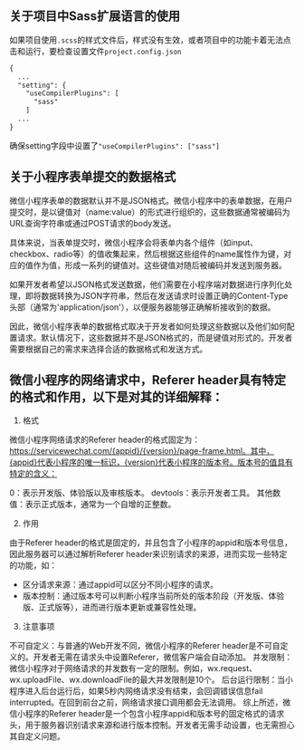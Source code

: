 ## 关于项目中Sass扩展语言的使用

如果项目使用`.scss`的样式文件后，样式没有生效，或者项目中的功能卡着无法点击和运行，要检查设置文件`project.config.json`

```xml
{
  ...
  "setting": {
    "useCompilerPlugins": [
      "sass"
    ]
  ...
}
```

确保setting字段中设置了`"useCompilerPlugins": ["sass"]`

## 关于小程序表单提交的数据格式

微信小程序表单的数据默认并不是JSON格式。微信小程序中的表单数据，在用户提交时，是以键值对（name:value）的形式进行组织的，这些数据通常被编码为URL查询字符串或通过POST请求的body发送。

具体来说，当表单提交时，微信小程序会将表单内各个组件（如input、checkbox、radio等）的值收集起来，然后根据这些组件的name属性作为键，对应的值作为值，形成一系列的键值对。这些键值对随后被编码并发送到服务器。

如果开发者希望以JSON格式发送数据，他们需要在小程序端对数据进行序列化处理，即将数据转换为JSON字符串，然后在发送请求时设置正确的Content-Type头部（通常为'application/json'），以便服务器能够正确解析接收到的数据。

因此，微信小程序表单的数据格式取决于开发者如何处理这些数据以及他们如何配置请求。默认情况下，这些数据并不是JSON格式的，而是键值对形式的。开发者需要根据自己的需求来选择合适的数据格式和发送方式。

## 微信小程序的网络请求中，Referer header具有特定的格式和作用，以下是对其的详细解释：

1. 格式

微信小程序网络请求的Referer header的格式固定为：https://servicewechat.com/{appid}/{version}/page-frame.html。其中，{appid}代表小程序的唯一标识，{version}代表小程序的版本号。版本号的值具有特定的含义：

0：表示开发版、体验版以及审核版本。
devtools：表示开发者工具。
其他数值：表示正式版本，通常为一个自增的正整数。

2. 作用

由于Referer header的格式是固定的，并且包含了小程序的appid和版本号信息，因此服务器可以通过解析Referer header来识别请求的来源，进而实现一些特定的功能，如：

- 区分请求来源：通过appid可以区分不同小程序的请求。
- 版本控制：通过版本号可以判断小程序当前所处的版本阶段（开发版、体验版、正式版等），进而进行版本更新或兼容性处理。

3. 注意事项

不可自定义：与普通的Web开发不同，微信小程序的Referer header是不可自定义的。开发者无需在请求头中设置Referer，微信客户端会自动添加。
并发限制：微信小程序对于网络请求的并发数有一定的限制。例如，wx.request、wx.uploadFile、wx.downloadFile的最大并发限制是10个。
后台运行限制：当小程序进入后台运行后，如果5秒内网络请求没有结束，会回调错误信息fail interrupted。在回到前台之前，网络请求接口调用都会无法调用。
综上所述，微信小程序的Referer header是一个包含小程序appid和版本号的固定格式的请求头，用于服务器识别请求来源和进行版本控制。开发者无需手动设置，也无需担心其自定义问题。